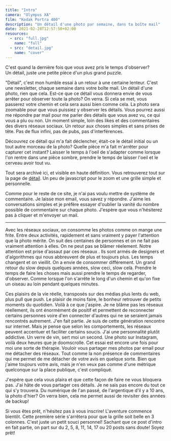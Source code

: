 ```yaml
---
title: "Intro"
camera: "Olympus XA"
film: "Kodak Portra 400"
description: "Un détail d'une photo par semaine, dans ta boîte mail"
date: 2021-02-28T12:57:50+02:00
resources:
  - src: "full.jpg"
    name: "full"
  - src: "detail.jpg"
    name: "cover"
---
```


C'est quand la dernière fois que vous avez pris le temps d'observer?  
Un détail, juste une petite pièce d'un plus grand puzzle.  

"Détail", c'est mon humble essai à un retour à une certaine lenteur. C'est une newsletter, chaque semaine dans votre boîte mail. Un détail d'une photo, rien que cela. Est-ce que ce détail vous donnera envie de vous arrêter pour observer toute la photo? On verra. Si cela se met, vous passerez votre chemin et cela sera aussi bien comme cela. La photo sera zoomable pour que vous puissiez y observer les détails. Vous pourrez aussi me répondre par mail pour me parler des détails que vous avez vu, ce qui vous a plu ou non. Un moment simple, loin des likes et des commentaires des divers réseaux sociaux. Un retour aux choses simples et sans prises de tête. Pas de flux infini, pas de pubs, pas d'interférences.

Découvrez ce détail qui m'a fait déclencher, était-ce le détail initial ou un tout autre morceau de la photo? Quelle pièce m'a fait m'arrêter pour capturer cet instant? Laisser le temps à l'oeil de s'adapter comme lorsque l'on rentre dans une pièce sombre, prendre le temps de laisser l'oeil et le cerveau avoir tout vu.

Tout sera archivé ici, et visible en haute définition. Vous retrouverez tout sur la page de [détail](/details). Un peu de javascript pour le zoom et une grille simple et personnelle. 

Comme pour le reste de ce site, je n'ai pas voulu mettre de système de commentaire. Je laisse mon email, vous savez y répondre. J'aime les conversations simples et je préfère essayer d'oublier la vanité du nombre possible de commentaire sur chaque photo. J'espère que vous n'hésiterez pas à cliquer et m'envoyer un mail. 

***

Avec les réseaux sociaux, on consomme les photos comme on mange une frite. Entre deux activités, rapidement et sans vraiment y payer l'attention que la photo mérite. On suit des centaines de personnes et on ne fait pas vraiment attention à elles. On ne peut pas se blâmer réelement. Notre attention est prise d'assaut par ces réseaux . Ils sont armés de designers et d'algorithmes qui nous abbreuvent de plus et toujours plus. Les temps changent et on vieillit. On a envie de consommer différement. Un grand retour du slow depuis quelques années, slow ceci, slow celà. Prendre le temps de faire les choses mais aussi prendre le temps de regarder, d'observer. Comme lorsque l'on s'arrête le long d'un chemin et qu'on fixe un oiseau au loin pendant quelques minutes.

Ces plaisirs de la vie réelle, transposés sur des médias plus lents du web, plus pull que push. Le plaisir de moins faire, le bonheur retrouver de petits moments du quotidien. Voilà à ce que j'aspire. Je ne blâme pas les réseaux réellement, ils ont énormément de positif et permettent de reconnecter certains personnes voire d'en connecter d'autres qui ne se seraient jamais rencontrés autrement. J'en fait partie. Je suis de cette génération rencontre sur internet. Mais je pense que selon les comportements, les réseaux peuvent accentuer et faciliter certains soucis. J'ai une personnalité plutôt addictive. Un verre de vin, sert moi un second. Une photo sur Instagram, voilà deux heures que je doomscrolle. Cet essai est encore une fois pour moi une sorte de thérapie. Vouloir vous partager mes photos par email pour me détacher des réseaux. Tout comme la non présence de commentaires qui me permet de me détacher de votre avis en quelque sorte. Bien que j'aime toujours votre avis, mais je n'en veux pas comme d'une métrique quelconque sur la place publique, c'est compliqué. 

J'espère que cela vous plaira et que cette façon de faire ne vous bloquera pas. J'ai hâte de vous partager ces détails. Je ne sais pas encore du tout ce qui s'y trouvera. Du numérique de l'an passé, de l'argentique d'il y a 10 ans, la photo d'hier? On verra bien, cela me permet aussi de revisiter des années de backup! 

Si vous êtes prêt, n'hésitez pas à vous inscrire! L'aventure commence bientôt. Cette première série s'arrêtera pour que la grille soit belle en 3 colonnes. C'est juste un petit souci personnel! Sachant que ce post d'intro en fait partie, on part sur du 2, 5, 8, 11, 14, 17 ou 20 posts sans doute! Soyez prêt!
